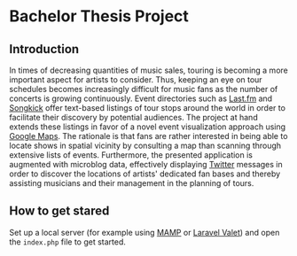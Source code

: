 # Bachelor Thesis Project

## Introduction

In times of decreasing quantities of music sales, touring is becoming a more important aspect for artists to consider. Thus, keeping an eye on tour schedules becomes increasingly difficult for music fans as the number of concerts is growing continuously. Event directories such as [Last.fm](https://www.last.fm) and [Songkick](https://www.songkick.com) offer text-based listings of tour stops around the world in order to facilitate their discovery by potential audiences. The project at hand extends these listings in favor of a novel event visualization approach using [Google Maps](https://www.google.com/maps). The rationale is that fans are rather interested in being able to locate shows in spatial vicinity by consulting a map than scanning through extensive lists of events. Furthermore, the presented application is augmented with microblog data, effectively displaying [Twitter](https://twitter.com) messages in order to discover the locations of artists' dedicated fan bases and thereby assisting musicians and their management in the planning of tours.

## How to get stared

Set up a local server (for example using [MAMP](https://www.mamp.info) or [Laravel Valet](https://github.com/laravel/valet)) and open the `index.php` file to get started.